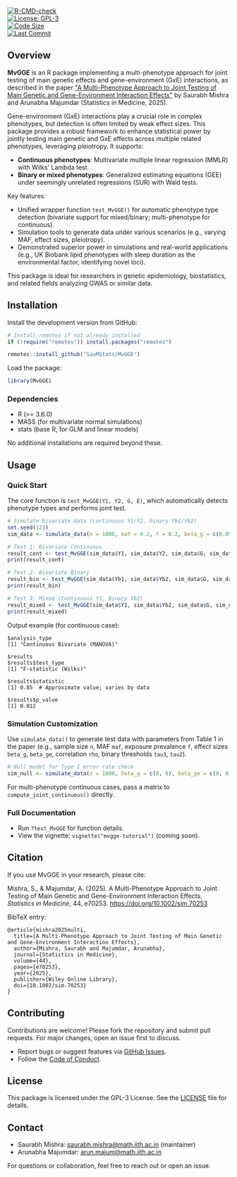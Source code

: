 [![R-CMD-check](https://github.com/SauMStats/MvGGE/workflows/R-CMD-check/badge.svg)](https://github.com/SauMStats/MvGGE/actions)  
[![License: GPL-3](https://img.shields.io/badge/License-GPLv3-blue.svg)](https://www.gnu.org/licenses/gpl-3.0)  
[![Code Size](https://img.shields.io/github/languages/code-size/SauMStats/MvGGE)](https://github.com/SauMStats/MvGGE)  
[![Last Commit](https://img.shields.io/github/last-commit/SauMStats/MvGGE)](https://github.com/SauMStats/MvGGE/commits/main)

## Overview

**MvGGE** is an R package implementing a multi-phenotype approach for joint testing of main genetic effects and gene-environment (GxE) interactions, as described in the paper ["A Multi-Phenotype Approach to Joint Testing of Main Genetic and Gene-Environment Interaction Effects"](https://doi.org/10.1002/sim.70253) by Saurabh Mishra and Arunabha Majumdar (Statistics in Medicine, 2025).

Gene-environment (GxE) interactions play a crucial role in complex phenotypes, but detection is often limited by weak effect sizes. This package provides a robust framework to enhance statistical power by jointly testing main genetic and GxE effects across multiple related phenotypes, leveraging pleiotropy. It supports:

- **Continuous phenotypes**: Multivariate multiple linear regression (MMLR) with Wilks' Lambda test.
- **Binary or mixed phenotypes**: Generalized estimating equations (GEE) under seemingly unrelated regressions (SUR) with Wald tests.

Key features:
- Unified wrapper function `test_MvGGE()` for automatic phenotype type detection (bivariate support for mixed/binary; multi-phenotype for continuous).
- Simulation tools to generate data under various scenarios (e.g., varying MAF, effect sizes, pleiotropy).
- Demonstrated superior power in simulations and real-world applications (e.g., UK Biobank lipid phenotypes with sleep duration as the environmental factor, identifying novel loci).

This package is ideal for researchers in genetic epidemiology, biostatistics, and related fields analyzing GWAS or similar data.

## Installation

Install the development version from GitHub:

```r
# Install remotes if not already installed
if (!require("remotes")) install.packages("remotes")

remotes::install_github("SauMStats/MvGGE")
```

Load the package:

```r
library(MvGGE)
```

### Dependencies
- R (>= 3.6.0)
- MASS (for multivariate normal simulations)
- stats (base R, for GLM and linear models)

No additional installations are required beyond these.

## Usage

### Quick Start
The core function is `test_MvGGE(Y1, Y2, G, E)`, which automatically detects phenotype types and performs joint test.

```r
# Simulate bivariate data (continuous Y1/Y2, binary Yb1/Yb2)
set.seed(123)
sim_data <- simulate_data(n = 1000, maf = 0.2, f = 0.2, beta_g = c(0.05, 0.05), beta_ge = c(0.2, 0.2))

# Test 1: Bivariate Continuous
result_cont <- test_MvGGE(sim_data$Y1, sim_data$Y2, sim_data$G, sim_data$E)
print(result_cont)

# Test 2: Bivariate Binary
result_bin <- test_MvGGE(sim_data$Yb1, sim_data$Yb2, sim_data$G, sim_data$E)
print(result_bin)

# Test 3: Mixed (Continuous Y1, Binary Yb2)
result_mixed <- test_MvGGE(sim_data$Y1, sim_data$Yb2, sim_data$G, sim_data$E)
print(result_mixed)
```

Output example (for continuous case):
```
$analysis_type
[1] "Continuous Bivariate (MANOVA)"

$results
$results$test_type
[1] "F-statistic (Wilks)"

$results$statistic
[1] 0.85  # Approximate value; varies by data

$results$p_value
[1] 0.012
```

### Simulation Customization
Use `simulate_data()` to generate test data with parameters from Table 1 in the paper (e.g., sample size `n`, MAF `maf`, exposure prevalence `f`, effect sizes `beta_g`, `beta_ge`, correlation `rho`, binary thresholds `tau1`, `tau2`).

```r
# Null model for Type I error rate check
sim_null <- simulate_data(n = 1000, beta_g = c(0, 0), beta_ge = c(0, 0))
```

For multi-phenotype continuous cases, pass a matrix to `compute_joint_continuous()` directly.

### Full Documentation
- Run `?test_MvGGE` for function details.
- View the vignette: `vignette("mvgge-tutorial")` (coming soon).

## Citation
If you use MvGGE in your research, please cite:

Mishra, S., & Majumdar, A. (2025). A Multi-Phenotype Approach to Joint Testing of Main Genetic and Gene-Environment Interaction Effects. *Statistics in Medicine*, 44, e70253. https://doi.org/10.1002/sim.70253

BibTeX entry:
```
@article{mishra2025multi,
  title={A Multi-Phenotype Approach to Joint Testing of Main Genetic and Gene-Environment Interaction Effects},
  author={Mishra, Saurabh and Majumdar, Arunabha},
  journal={Statistics in Medicine},
  volume={44},
  pages={e70253},
  year={2025},
  publisher={Wiley Online Library},
  doi={10.1002/sim.70253}
}
```

## Contributing
Contributions are welcome! Please fork the repository and submit pull requests. For major changes, open an issue first to discuss.

- Report bugs or suggest features via [GitHub Issues](https://github.com/SauMStats/MvGGE/issues).
- Follow the [Code of Conduct](CODE_OF_CONDUCT.md).

## License
This package is licensed under the GPL-3 License. See the [LICENSE](LICENSE) file for details.

## Contact
- Saurabh Mishra: [saurabh.mishra@math.iith.ac.in](mailto:saurabh.mishra@math.iith.ac.in) (maintainer)
- Arunabha Majumdar: [arun.majum@math.iith.ac.in](mailto:arun.majum@math.iith.ac.in)

For questions or collaboration, feel free to reach out or open an issue.